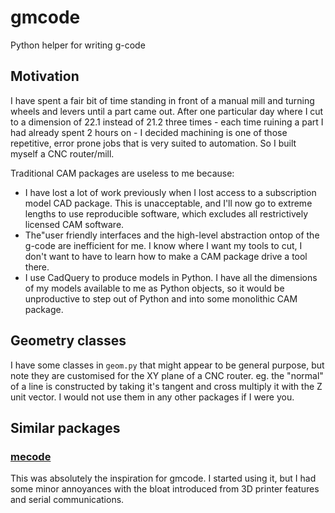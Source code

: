 # gmcode

Python helper for writing g-code

## Motivation

I have spent a fair bit of time standing in front of a manual mill and turning wheels and levers until a part came out. After one particular day where I cut to a dimension of 22.1 instead of 21.2 three times - each time ruining a part I had already spent 2 hours on - I decided machining is one of those repetitive, error prone jobs that is very suited to automation. So I built myself a CNC router/mill.

Traditional CAM packages are useless to me because:

* I have lost a lot of work previously when I lost access to a subscription model CAD package. This is unacceptable, and I'll now go to extreme lengths to use reproducible software, which excludes all restrictively licensed CAM software.
* The"user friendly interfaces and the high-level abstraction ontop of the g-code are inefficient for me. I know where I want my tools to cut, I don't want to have to learn how to make a CAM package drive a tool there.
* I use CadQuery to produce models in Python. I have all the dimensions of my models available to me as Python objects, so it would be unproductive to step out of Python and into some monolithic CAM package.

## Geometry classes

I have some classes in `geom.py` that might appear to be general purpose, but note they are customised for the XY plane of a CNC router. eg. the "normal" of a line is constructed by taking it's tangent and cross multiply it with the Z unit vector. I would not use them in any other packages if I were you.

## Similar packages

### [mecode](https://github.com/jminardi/mecode)

This was absolutely the inspiration for gmcode. I started using it, but I had some minor annoyances with the bloat introduced from 3D printer features and serial communications.
